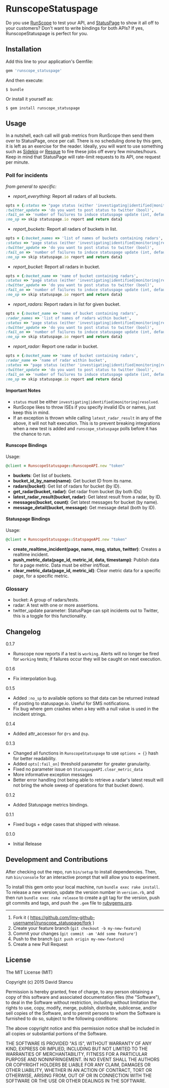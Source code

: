 # RunscopeStatuspage

Do you use [RunScope](https://runscope.com) to test your API, and [StatusPage](https://statuspage.io) to show it all off to your customers? Don't want to write bindings for both APIs? If yes, RunscopeStatuspage is perfect for you.

## Installation

Add this line to your application's Gemfile:

```ruby
gem 'runscope_statuspage'
```

And then execute:

    $ bundle

Or install it yourself as:

    $ gem install runscope_statuspage

## Usage

In a nutshell, each call will grab metrics from RunScope then send them over to StatusPage, once per call. There is no scheduling done by this gem, it is left as an exercise for the reader. Ideally, you will want to use something such as [Sidekiq](https://github.com/mperham/sidekiq) or [Resque](https://github.com/resque/resque) to fire these jobs off every few minutes/hours. Keep in mind that StatusPage will rate-limit requests to its API, one request per minute. 


### Poll for incidents

*from general to specific:*

- *report_everything:* Report all radars of all buckets.
```ruby
opts = {:status => "page status (either 'investigating|identified|monitoring|resolved')",
:twitter_update => 'do you want to post status to twitter (bool)',
:fail_on => 'number of failures to induce statuspage update (int, default 0)',
:no_sp => skip statuspage.io report and return data}
```
- *report_buckets:* Report all radars of buckets in list.
```ruby
opts = {:bucket_names => 'list of names of buckets containing radars',
:status => "page status (either 'investigating|identified|monitoring|resolved')",
:twitter_update => 'do you want to post status to twitter (bool)',
:fail_on => 'number of failures to induce statuspage update (int, default 0)',
:no_sp => skip statuspage.io report and return data}
```
- *report_bucket:* Report all radars in bucket.
```ruby
opts = {:bucket_name => 'name of bucket containing radars',
:status => "page status (either 'investigating|identified|monitoring|resolved')",
:twitter_update => 'do you want to post status to twitter (bool)',
:fail_on => 'number of failures to induce statuspage update (int, default 0)',
:no_sp => skip statuspage.io report and return data}
```
- *report_radars:* Report radars in list for given bucket.
```ruby
opts = {:bucket_name => 'name of bucket containing radars',
:radar_names => 'list of names of radars within bucket',
:status => "page status (either 'investigating|identified|monitoring|resolved')",
:twitter_update => 'do you want to post status to twitter (bool)',
:fail_on => 'number of failures to induce statuspage update (int, default 0)',
:no_sp => skip statuspage.io report and return data}
```
- *report_radar:* Report one radar in bucket.
```ruby
opts = {:bucket_name => 'name of bucket containing radars',
:radar_name => 'name of radar within bucket',
:status => "page status (either 'investigating|identified|monitoring|resolved')",
:twitter_update => 'do you want to post status to twitter (bool)',
:fail_on => 'number of failures to induce statuspage update (int, default 0)',
:no_sp => skip statuspage.io report and return data}
```

#### Important Notes

- `status` must be either `investigating|identified|monitoring|resolved`.
- RunScope likes to throw ISEs if you specify invalid IDs or names, just keep this in mind.
- If an exception is thrown while calling `latest_radar_result` in any of the above, it will not halt execution. This is to prevent breaking integrations when a new test is added and `runscope_statuspage` polls before it has the chance to run.

#### Runscope Bindings
Usage: 

```ruby
@client = RunscopeStatuspage::RunscopeAPI.new "token"
```

- **buckets**: Get list of buckets.
- **bucket_id_by_name(name)**: Get bucket ID from its name.
- **radars(bucket)**: Get list of radars for bucket (by ID).
- **get_radar(bucket, radar)**: Get radar from bucket (by both IDs)
- **latest_radar_result(bucket, radar)**: Get latest result from a radar, by ID.
- **messages(bucket, count)**: Get latest messages for bucket (by name).
- **message_detail(bucket, message)**: Get message detail (both by ID).

#### Statuspage Bindings 
Usage: 

```ruby
@client = RunscopeStatuspage::StatspageAPI.new "token"
```

- **create_realtime_incident(page, name, msg, status, twitter)**: Creates a realtime incident.
- **push_metric_data(page_id, metric_id, data, timestamp)**: Publish data for a page metric. Data must be either int/float.
- **clear_metric_data(page_id, metric_id)**: Clear metric data for a specific page, for a specific metric.

### Glossary

- bucket: A group of radars/tests.
- radar: A test with one or more assertions.
- twitter_update parameter: StatusPage can spit incidents out to Twitter, this is a toggle for this functionality.

## Changelog

0.1.7
* Runscope now reports if a test is `working`. Alerts will no longer be fired for `working` tests; if failures occur they will be caught on next execution.

0.1.6
* Fix interpolation bug.

0.1.5
* Added `:no_sp` to available options so that data can be returned instead of posting to statuspage.io. Useful for SMS notifications.
* Fix bug where gem crashes when a key with a null value is used in the incident strings. 

0.1.4
* Added attr_accessor for `@rs` and `@sp`.

0.1.3
* Changed all functions in `RunscopeStatuspage` to use `options = {}` hash for better readability.
* Added `opts[:fail_on]` threshold parameter for greater granularity.
* Fixed no parameter issue on `StatuspageAPI.clear_metric_data`
* More informative exception messages
* Better error handling (not being able to retrieve a radar's latest result will not bring the whole sweep of operations for that bucket down).

0.1.2
* Added Statuspage metrics bindings.

0.1.1
* Fixed bugs + edge cases that shipped with release.

0.1.0
* Initial Release

## Development and Contributions

After checking out the repo, run `bin/setup` to install dependencies. Then, run `bin/console` for an interactive prompt that will allow you to experiment. 

To install this gem onto your local machine, run `bundle exec rake install`. To release a new version, update the version number in `version.rb`, and then run `bundle exec rake release` to create a git tag for the version, push git commits and tags, and push the `.gem` file to [rubygems.org](https://rubygems.org).

----

1. Fork it ( https://github.com/[my-github-username]/runscope_statuspage/fork )
2. Create your feature branch (`git checkout -b my-new-feature`)
3. Commit your changes (`git commit -am 'Add some feature'`)
4. Push to the branch (`git push origin my-new-feature`)
5. Create a new Pull Request

## License

The MIT License (MIT)

Copyright (c) 2015 David Stancu

Permission is hereby granted, free of charge, to any person obtaining a copy
of this software and associated documentation files (the "Software"), to deal
in the Software without restriction, including without limitation the rights
to use, copy, modify, merge, publish, distribute, sublicense, and/or sell
copies of the Software, and to permit persons to whom the Software is
furnished to do so, subject to the following conditions:

The above copyright notice and this permission notice shall be included in
all copies or substantial portions of the Software.

THE SOFTWARE IS PROVIDED "AS IS", WITHOUT WARRANTY OF ANY KIND, EXPRESS OR
IMPLIED, INCLUDING BUT NOT LIMITED TO THE WARRANTIES OF MERCHANTABILITY,
FITNESS FOR A PARTICULAR PURPOSE AND NONINFRINGEMENT. IN NO EVENT SHALL THE
AUTHORS OR COPYRIGHT HOLDERS BE LIABLE FOR ANY CLAIM, DAMAGES OR OTHER
LIABILITY, WHETHER IN AN ACTION OF CONTRACT, TORT OR OTHERWISE, ARISING FROM,
OUT OF OR IN CONNECTION WITH THE SOFTWARE OR THE USE OR OTHER DEALINGS IN
THE SOFTWARE.
